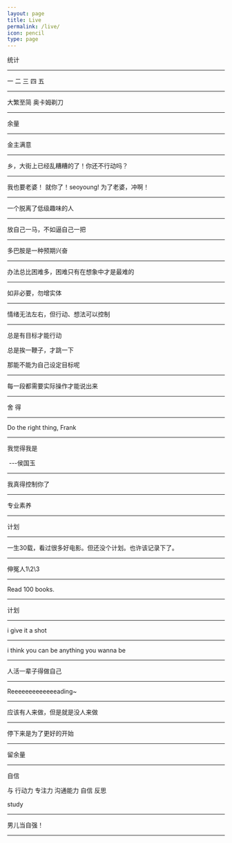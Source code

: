 ```yaml
---
layout: page
title: Live
permalink: /live/
icon: pencil
type: page
---
```

统计

---

一	二	三	四	五















----

大繁至简
奥卡姆剃刀

---

余量

---

金主满意

---

乡，大街上已经乱糟糟的了！你还不行动吗？

---

我也要老婆！
就你了！seoyoung!
为了老婆，冲啊！

---

一个脱离了低级趣味的人

---

放自己一马，不如逼自己一把

---

多巴胺是一种预期兴奋

---

办法总比困难多，困难只有在想象中才是最难的

---

如非必要，勿增实体

---

情绪无法左右，但行动、想法可以控制

---

总是有目标才能行动

总是挨一鞭子，才跳一下

那能不能为自己设定目标呢

---

每一段都需要实际操作才能说出来

---

舍  得

---

Do the right thing, Frank

---

我觉得我是

​			---侯国玉

---

我真得控制你了

---

专业素养

---

计划

---

一生30载，看过很多好电影。但还没个计划。也许该记录下了。

---

伸冤人1\2\3

---

Read 100 books.

---

计划

---

i give it a shot

---

i think you can be anything you wanna be

---

人活一辈子得做自己

---

Reeeeeeeeeeeeeading~

---

应该有人来做，但是就是没人来做

---

停下来是为了更好的开始

---

留余量

---


自信 

与 行动力 专注力 沟通能力 自信 反思

study


---


男儿当自强！

---

